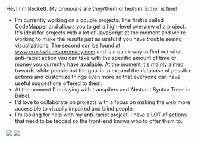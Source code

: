 Hey! I'm Beckett. My pronouns are they/them or he/him. Either is fine!

- I’m currently working on a couple projects.
The first is called CodeMapper and allows you to get a high-level overview of a project. It's ideal for projects with a lot of JavaScript at the moment and we're working to make the results just as useful if you have trouble seeing visualizations.
The second can be found at <a href="http://www.crushwhitesupremacy.com">www.crushwhitesupremacy.com</a> and is a quick way to find out what anti-racist action you can take with the specific amount of time or money you currently have available. At the moment it's mainly aimed towards white people but the goal is to expand the database of possible actions and customize things even more so that everyone can have useful suggestions offered to them.
- At the moment I'm playing with transpilers and Abstract Syntax Trees in Babel.
- I'd love to collaborate on projects with a focus on making the web more accessible to visually impaired and blind people.
- I’m looking for help with my anti-racist project. I have a LOT of actions that need to be tagged so the front-end knows who to offer them to.

<a href="https://github.com/becketth/github-readme-stats">
  <img align="center" src="https://github-readme-stats.vercel.app/api?username=becketth&show_icons=true&theme=algolia" />
</a>

<a href="https://github.com/becketth/convoychat">
  <img align="center" src="https://github-readme-stats.vercel.app/api/top-langs/?username=becketth&layout=compact&langs_count=8&theme=algolia" />
</a>
